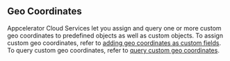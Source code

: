 ## Geo Coordinates

Appcelerator Cloud Services let you assign and query one or more custom geo
coordinates to predefined objects as well as custom objects. To assign custom
geo coordinates, refer to [adding geo coordinates as custom
fields](#!/guide/customfields#geo). To query custom geo coordinates, refer to
[query custom geo coordinates](#!/guide/search_query#geo).

